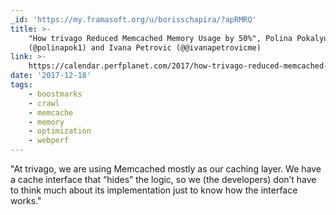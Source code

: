 ```yaml
---
_id: 'https://my.framasoft.org/u/borisschapira/?apRMRQ'
title: >-
    "How trivago Reduced Memcached Memory Usage by 50%", Polina Pokalyukhina
    (@polinapok1) and Ivana Petrovic (@@ivanapetrovicme)
link: >-
    https://calendar.perfplanet.com/2017/how-trivago-reduced-memcached-memory-usage-by-50/
date: '2017-12-18'
tags:
    - boostmarks
    - crawl
    - memcache
    - memory
    - optimization
    - webperf
---
```


<div class="markdown"><p>&quot;At trivago, we are using Memcached mostly as our caching layer. We have a cache interface that “hides” the logic, so we (the developers) don’t have to think much about its implementation just to know how the interface works.&quot;
</p></div>
